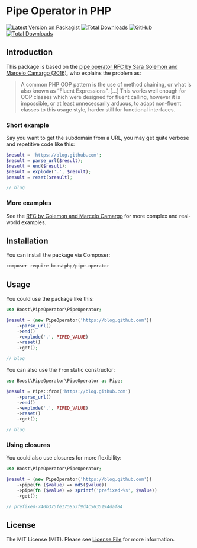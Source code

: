 # Pipe Operator in PHP

[![Latest Version on Packagist](https://img.shields.io/packagist/v/boostphp/pipe-operator.svg?style=flat)](https://packagist.org/packages/boostphp/pipe-operator)
[![Total Downloads](https://img.shields.io/packagist/dt/boostphp/pipe-operator.svg?style=flat)](https://packagist.org/packages/boostphp/pipe-operator)
[![GitHub](https://img.shields.io/github/license/boostphp/pipe-operator.svg?style=flat)](https://github.com/boostphp/pipe-operator)<br />
[![Total Downloads](https://img.shields.io/twitter/follow/boostphp.svg?style=social)](https://twitter.com/boostphp)

## Introduction

This package is based on the [pipe operator RFC by Sara Golemon and Marcelo Camargo (2016)](https://wiki.php.net/rfc/pipe-operator), who explains the problem as:

> A common PHP OOP pattern is the use of method chaining, or what is also known as “Fluent Expressions”. […] This works well enough for OOP classes which were designed for fluent calling, however it is impossible, or at least unnecessarily arduous, to adapt non-fluent classes to this usage style, harder still for functional interfaces.

### Short example

Say you want to get the subdomain from a URL, you may get quite verbose and repetitive code like this:

```php
$result = 'https://blog.github.com';
$result = parse_url($result);
$result = end($result);
$result = explode('.', $result);
$result = reset($result);

// blog
```

### More examples

See the [RFC by Golemon and Marcelo Camargo](https://wiki.php.net/rfc/pipe-operator) for more complex and real-world examples.

## Installation

You can install the package via Composer:

```bash
composer require boostphp/pipe-operator
```

## Usage

You could use the package like this:

```php
use Boost\PipeOperator\PipeOperator;

$result = (new PipeOperator('https://blog.github.com'))
    ->parse_url()
    ->end()
    ->explode('.', PIPED_VALUE)
    ->reset()
    ->get();

// blog
```

You can also use the `from` static constructor:

```php
use Boost\PipeOperator\PipeOperator as Pipe;

$result = Pipe::from('https://blog.github.com')
    ->parse_url()
    ->end()
    ->explode('.', PIPED_VALUE)
    ->reset()
    ->get();

// blog
```

### Using closures

You could also use closures for more flexibility:

```php
use Boost\PipeOperator\PipeOperator;

$result = (new PipeOperator('https://blog.github.com'))
    ->pipe(fn ($value) => md5($value))
    ->pipe(fn ($value) => sprintf('prefixed-%s', $value))
    ->get();

// prefixed-740b375fe175853f9d4c5635194daf84
```

## License

The MIT License (MIT). Please see [License File](LICENSE.md) for more information.
